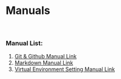 # Manuals
<br>

### Manual List:
1. [Git & Github Manual Link](https://github.com/jonghy92/Manuals/blob/main/github_manual.md)
2. [Markdown Manual Link](https://github.com/jonghy92/Manuals/blob/main/markdown_manual.md)
3. [Virtual Environment Setting Manual Link](https://github.com/jonghy92/Manuals/blob/main/virtual_env_manual.md)
